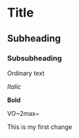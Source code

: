 # Title

## Subheading

### Subsubheading

Ordinary text

*Italic*

**Bold**

VO~2max~

This is my first change
